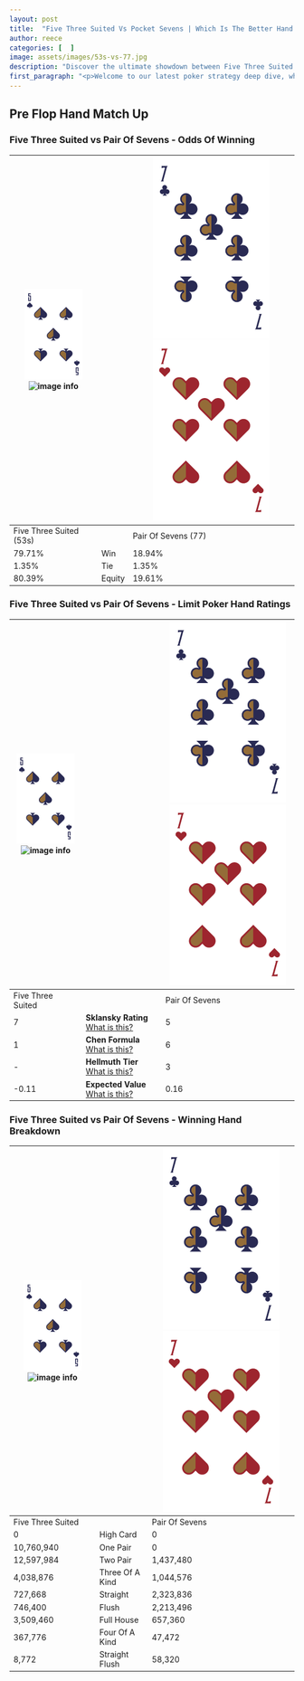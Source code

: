 ```yaml
---
layout: post
title:  "Five Three Suited Vs Pocket Sevens | Which Is The Better Hand In Poker? A Complete Guide"
author: reece
categories: [  ]
image: assets/images/53s-vs-77.jpg
description: "Discover the ultimate showdown between Five Three Suited and Pair Of Sevens in poker! Uncover the odds, strategies, and scenarios where one hand triumphs over the other. Get ready to up your poker game with this thrilling analysis."
first_paragraph: "<p>Welcome to our latest poker strategy deep dive, where we're pitting two distinct hands against each other in a high-stakes showdown: Five Three Suited vs Pair Of Sevens.</p><p>In the dynamic world of poker, every decision counts, and knowing which hand holds the upper hand is key to your success at the table.</p><p>In this article, we'll dissect these two hands, explore the scenarios where one dominates the other, and equip you with the knowledge to make strategic choices that can tip the odds in your favor.</p><p>Get ready to unravel the intriguing dynamics of these poker hands and elevate your game to new heights.</p>"
---
```




[comment]: # (sp0)

## Pre Flop Hand Match Up

<div class="table hand-ratings" markdown="1"> 



### Five Three Suited vs Pair Of Sevens - Odds Of Winning


    
| ![image info](assets/images/hand1/5.png) ![image info](assets/images/hand1/3s.png) |  | ![image info](assets/images/hand2/7.png) ![image info](assets/images/hand2/7o.png) |
| -------- | -------- | -------- |
| Five Three Suited (53s) |  | Pair Of Sevens (77) |
| 79.71% | Win | 18.94% |
| 1.35% | Tie | 1.35% |
| 80.39% | Equity | 19.61% |




[comment]: # (sp1)



### Five Three Suited vs Pair Of Sevens - Limit Poker Hand Ratings


    
| ![image info](assets/images/hand1/5.png) ![image info](assets/images/hand1/3s.png) |  | ![image info](assets/images/hand2/7.png) ![image info](assets/images/hand2/7o.png) |
| -------- | -------- | -------- |
| Five Three Suited |  | Pair Of Sevens |
| 7 | **Sklansky Rating** [What is this?](/sklansky-rating-explained) | 5 |
| 1 | **Chen Formula** [What is this?](/chen-formula-explained) | 6 |
| - | **Hellmuth Tier** [What is this?](/Hellmuth-tier-explained) | 3 |
| -0.11 | **Expected Value** [What is this?](/expected-value-explained) | 0.16 |




[comment]: # (sp2)



### Five Three Suited vs Pair Of Sevens - Winning Hand Breakdown


    
| ![image info](assets/images/hand1/5.png) ![image info](assets/images/hand1/3s.png) |  | ![image info](assets/images/hand2/7.png) ![image info](assets/images/hand2/7o.png) |
| -------- | -------- | -------- |
| Five Three Suited |  | Pair Of Sevens |
| 0 | High Card | 0 |
| 10,760,940 | One Pair | 0 |
| 12,597,984 | Two Pair | 1,437,480 |
| 4,038,876 | Three Of A Kind | 1,044,576 |
| 727,668 | Straight | 2,323,836 |
| 746,400 | Flush | 2,213,496 |
| 3,509,460 | Full House | 657,360 |
| 367,776 | Four Of A Kind | 47,472 |
| 8,772 | Straight Flush | 58,320 |




[comment]: # (sp3)



</div>

[comment]: # (sp4)



[comment]: # (sp5)

